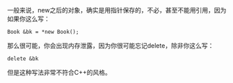 一般来说，new之后的对象，确实是用指针保存的，不必，甚至不能用引用，因为如果你这么写：
```
Book &bk = *new Book();
```
那么很可能，你会出现内存泄露，因为你很可能忘记delete，除非你这么写：
```
delete &bk
```
但是这种写法非常不符合C++的风格。
